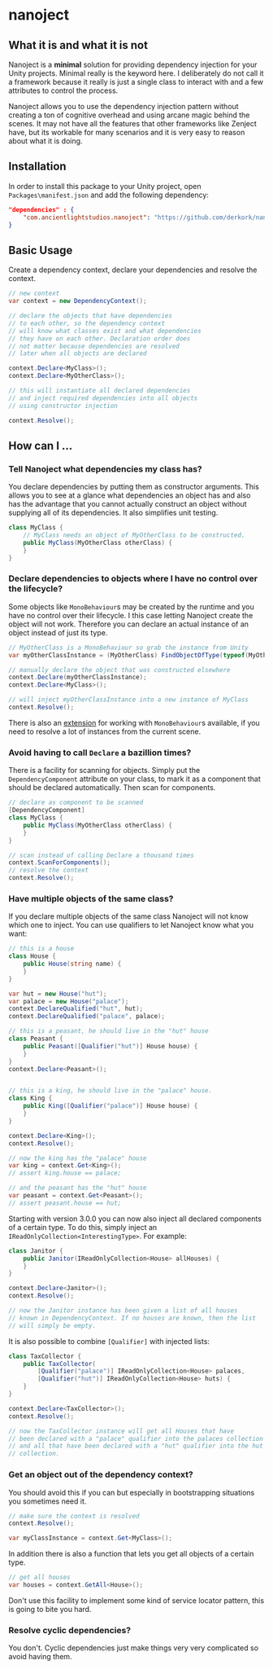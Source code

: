 # nanoject
## What it is and what it is not
Nanoject is a **minimal** solution for providing dependency injection for your Unity projects. Minimal really is the keyword here. I deliberately do not call it a framework because it really is just a single class to interact with and a few attributes to control the process.
 
 Nanoject allows you to use the dependency injection pattern without creating a ton of cognitive overhead and using arcane magic behind the scenes. It may not have all the features that other frameworks like Zenject have, but its workable for many scenarios and it is very easy to reason about what it is doing. 

## Installation

In order to install this package to your Unity project, open `Packages\manifest.json` and add the following dependency:

```json
"dependencies" : {
    "com.ancientlightstudios.nanoject": "https://github.com/derkork/nanoject-unity.git#3.0.0"
}
```

## Basic Usage

Create a dependency context, declare your dependencies and resolve the context. 

```c#
// new context
var context = new DependencyContext();

// declare the objects that have dependencies
// to each other, so the dependency context
// will know what classes exist and what dependencies
// they have on each other. Declaration order does
// not matter because dependencies are resolved
// later when all objects are declared

context.Declare<MyClass>();
context.Declare<MyOtherClass>();

// this will instantiate all declared dependencies
// and inject required dependencies into all objects
// using constructor injection 

context.Resolve();

```

## How can I ...

### Tell Nanoject what dependencies my class has?

You declare dependencies by putting them as constructor arguments. This allows you to see at a glance what dependencies an object has and also has the advantage that you cannot actually construct an object without supplying all of its dependencies. It also simplifies unit testing.

```c#
class MyClass {
    // MyClass needs an object of MyOtherClass to be constructed.
    public MyClass(MyOtherClass otherClass) {
    }
}
```

### Declare dependencies to objects where I have no control over the lifecycle?
Some objects like `MonoBehaviour`s may be created by the runtime and you have no control over their lifecycle. I this case letting Nanoject create the object will not work. Therefore you can declare an actual instance of an object instead of just its type.

```c#
// MyOtherClass is a MonoBehaviour so grab the instance from Unity
var myOtherClassInstance = (MyOtherClass) FindObjectOfType(typeof(MyOtherClass));

// manually declare the object that was constructed elsewhere
context.Declare(myOtherClassInstance); 
context.Declare<MyClass>();

// will inject myOtherClassInstance into a new instance of MyClass
context.Resolve();
```

There is also an [extension](https://github.com/derkork/nanoject-unity-monobehaviours) for working with `MonoBehaviour`s available, if you need to resolve a lot of instances from the current scene. 

### Avoid having to call `Declare` a bazillion times?

There is a facility for scanning for objects. Simply put the `DependencyComponent` attribute on your class, to mark it as a component that should be declared automatically. Then scan for components.

```c#
// declare as component to be scanned
[DependencyComponent]
class MyClass {
    public MyClass(MyOtherClass otherClass) {
    }
}

// scan instead of calling Declare a thousand times
context.ScanForComponents();
// resolve the context
context.Resolve();
``` 

### Have multiple objects of the same class?

If you declare multiple objects of the same class Nanoject will not know which one to inject. You can use qualifiers to let Nanoject know what you want: 

```c#
// this is a house
class House {
    public House(string name) {
    }
}

var hut = new House("hut");
var palace = new House("palace");
context.DeclareQualified("hut", hut);
context.DeclareQualified("palace", palace);

// this is a peasant, he should live in the "hut" house
class Peasant {
    public Peasant([Qualifier("hut")] House house) {
    }
}
context.Declare<Peasant>();


// this is a king, he should live in the "palace" house.
class King {
    public King([Qualifier("palace")] House house) {
    }
}    

context.Declare<King>();
context.Resolve();

// now the king has the "palace" house
var king = context.Get<King>();
// assert king.house == palace;

// and the peasant has the "hut" house
var peasant = context.Get<Peasant>();
// assert peasant.house == hut;
```
Starting with version 3.0.0 you can now also inject all declared components of a certain type. To do this, simply inject an `IReadOnlyCollection<InterestingType>`. For example:

```c#
class Janitor {
    public Janitor(IReadOnlyCollection<House> allHouses) {
    }
}

context.Declare<Janitor>();
context.Resolve();

// now the Janitor instance has been given a list of all houses 
// known in DependencyContext. If no houses are known, then the list 
// will simply be empty.
```

It is also possible to combine `[Qualifier]` with injected lists:

```c#
class TaxCollector {
    public TaxCollector(
        [Qualifier("palace")] IReadOnlyCollection<House> palaces,
        [Qualifier("hut")] IReadOnlyCollection<House> huts) {
    }
}

context.Declare<TaxCollector>();
context.Resolve();

// now the TaxCollector instance will get all Houses that have
// been declared with a "palace" qualifier into the palaces collection
// and all that have been declared with a "hut" qualifier into the hut 
// collection.
```

### Get an object out of the dependency context?

You should avoid this if you can but especially in bootstrapping situations you sometimes need it.  

```c#
// make sure the context is resolved
context.Resolve();

var myClassInstance = context.Get<MyClass>();
```

In addition there is also a function that lets you get all objects of a certain type. 

```c#
// get all houses
var houses = context.GetAll<House>();
```

Don't use this facility to implement some kind of service locator pattern, this is going to bite you hard. 


### Resolve cyclic dependencies?
You don't. Cyclic dependencies just make things very very complicated so avoid having them.


